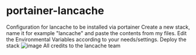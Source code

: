 # portainer-lancache
Configuration for lancache to be installed via portainer
Create a new stack, name it for example "lancache" and paste the contents from my files.
Edit the Environmental Variables according to your needs/settings.
Deploy the stack
![image](https://user-images.githubusercontent.com/30821243/199077698-2bc8c850-cfbb-4d16-8115-8a213f17b5fc.png)
All credits to the lancache team
